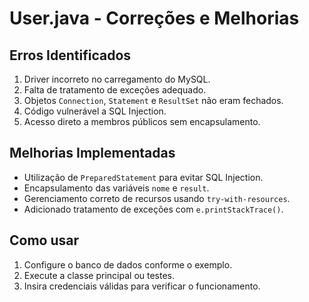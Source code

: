 # User.java - Correções e Melhorias

## Erros Identificados
1. Driver incorreto no carregamento do MySQL.
2. Falta de tratamento de exceções adequado.
3. Objetos `Connection`, `Statement` e `ResultSet` não eram fechados.
4. Código vulnerável a SQL Injection.
5. Acesso direto a membros públicos sem encapsulamento.

## Melhorias Implementadas
- Utilização de `PreparedStatement` para evitar SQL Injection.
- Encapsulamento das variáveis `nome` e `result`.
- Gerenciamento correto de recursos usando `try-with-resources`.
- Adicionado tratamento de exceções com `e.printStackTrace()`.

## Como usar
1. Configure o banco de dados conforme o exemplo.
2. Execute a classe principal ou testes.
3. Insira credenciais válidas para verificar o funcionamento.
